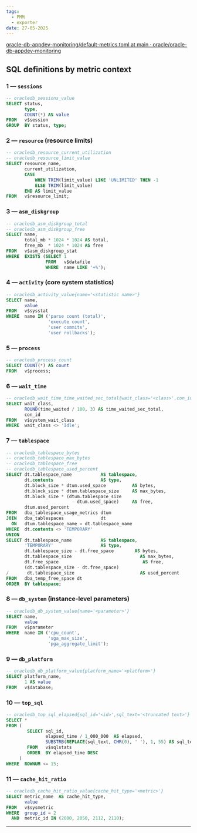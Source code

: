 ```yaml
---
tags:
  - PMM
  - exporter
date: 27-05-2025
---
```

[oracle-db-appdev-monitoring/default-metrics.toml at main · oracle/oracle-db-appdev-monitoring](https://github.com/oracle/oracle-db-appdev-monitoring/blob/main/default-metrics.toml)

## SQL definitions by metric context

### 1 — `sessions`

```sql
-- oracledb_sessions_value
SELECT status,
       type,
       COUNT(*) AS value
FROM   v$session
GROUP  BY status, type;
```


### 2 — `resource` (resource limits)

```sql
-- oracledb_resource_current_utilization
-- oracledb_resource_limit_value
SELECT resource_name,
       current_utilization,
       CASE
           WHEN TRIM(limit_value) LIKE 'UNLIMITED' THEN -1
           ELSE TRIM(limit_value)
       END AS limit_value
FROM   v$resource_limit;
```



### 3 — `asm_diskgroup`

```sql
-- oracledb_asm_diskgroup_total
-- oracledb_asm_diskgroup_free
SELECT name,
       total_mb * 1024 * 1024 AS total,
       free_mb  * 1024 * 1024 AS free
FROM   v$asm_diskgroup_stat
WHERE  EXISTS (SELECT 1
               FROM   v$datafile
               WHERE  name LIKE '+%');
```



### 4 — `activity` (core system statistics)

```sql
-- oracledb_activity_value{name='<statistic name>'}
SELECT name,
       value
FROM   v$sysstat
WHERE  name IN ('parse count (total)',
                'execute count',
                'user commits',
                'user rollbacks');
```

### 5 — `process`

```sql
-- oracledb_process_count
SELECT COUNT(*) AS count
FROM   v$process;
```



### 6 — `wait_time`

```sql
-- oracledb_wait_time_time_waited_sec_total{wait_class='<class>',con_id=<CID>}
SELECT wait_class,
       ROUND(time_waited / 100, 3) AS time_waited_sec_total,
       con_id
FROM   v$system_wait_class
WHERE  wait_class <> 'Idle';
```



### 7 — `tablespace`

```sql
-- oracledb_tablespace_bytes
-- oracledb_tablespace_max_bytes
-- oracledb_tablespace_free
-- oracledb_tablespace_used_percent
SELECT dt.tablespace_name           AS tablespace,
       dt.contents                  AS type,
       dt.block_size * dtum.used_space          AS bytes,
       dt.block_size * dtum.tablespace_size     AS max_bytes,
       dt.block_size * (dtum.tablespace_size
                         - dtum.used_space)     AS free,
       dtum.used_percent
FROM   dba_tablespace_usage_metrics dtum
JOIN   dba_tablespaces              dt
  ON   dtum.tablespace_name = dt.tablespace_name
WHERE  dt.contents <> 'TEMPORARY'
UNION
SELECT dt.tablespace_name           AS tablespace,
       'TEMPORARY'                  AS type,
       dt.tablespace_size - dt.free_space        AS bytes,
       dt.tablespace_size                          AS max_bytes,
       dt.free_space                                AS free,
       (dt.tablespace_size - dt.free_space)
/       dt.tablespace_size                         AS used_percent
FROM   dba_temp_free_space dt
ORDER  BY tablespace;
```


### 8 — `db_system` (instance-level parameters)

```sql
-- oracledb_db_system_value{name='<parameter>'}
SELECT name,
       value
FROM   v$parameter
WHERE  name IN ('cpu_count',
                'sga_max_size',
                'pga_aggregate_limit');
```


### 9 — `db_platform`

```sql
-- oracledb_db_platform_value{platform_name='<platform>'}
SELECT platform_name,
       1 AS value
FROM   v$database;
```


### 10 — `top_sql`

```sql
-- oracledb_top_sql_elapsed{sql_id='<id>',sql_text='<truncated text>'}
SELECT *
FROM (
        SELECT sql_id,
               elapsed_time / 1_000_000  AS elapsed,
               SUBSTRB(REPLACE(sql_text, CHR(0), ' '), 1, 55) AS sql_text
        FROM   v$sqlstats
        ORDER  BY elapsed_time DESC
     )
WHERE  ROWNUM <= 15;
```


### 11 — `cache_hit_ratio`

```sql
-- oracledb_cache_hit_ratio_value{cache_hit_type='<metric>'}
SELECT metric_name  AS cache_hit_type,
       value
FROM   v$sysmetric
WHERE  group_id = 2
  AND  metric_id IN (2000, 2050, 2112, 2110);
```


---




